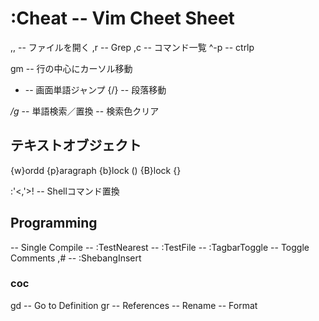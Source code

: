 :Cheat -- Vim Cheet Sheet
==========================
,, -- ファイルを開く
,r -- Grep
,c -- コマンド一覧
^-p -- ctrlp

gm -- 行の中心にカーソル移動
- -- 画面単語ジャンプ
{/} -- 段落移動

*/g* -- 単語検索／置換
<Esc><Esc> -- 検索色クリア

テキストオブジェクト
----------------------
{w}ordd
{p}aragraph
{b}lock ()
{B}lock {}

:'<,'>! -- Shellコマンド置換

Programming
------------
<F5> -- Single Compile
<F6> -- :TestNearest
<F7> -- :TestFile
<F8> -- :TagbarToggle
<C-k> -- Toggle Comments
,# -- :ShebangInsert

### coc
gd -- Go to Definition
gr -- References
<F2> -- Rename
<C-S-f> -- Format
